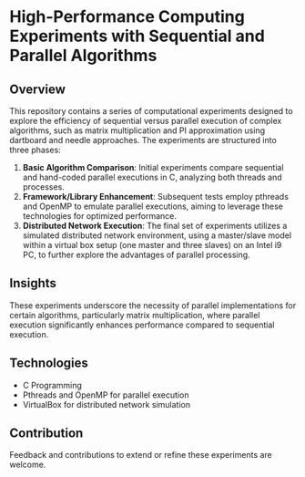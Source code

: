 # High-Performance Computing Experiments with Sequential and Parallel Algorithms

## Overview

This repository contains a series of computational experiments designed to explore the efficiency of sequential versus parallel execution of complex algorithms, such as matrix multiplication and PI approximation using dartboard and needle approaches. The experiments are structured into three phases:

1. **Basic Algorithm Comparison**: Initial experiments compare sequential and hand-coded parallel executions in C, analyzing both threads and processes.
2. **Framework/Library Enhancement**: Subsequent tests employ pthreads and OpenMP to emulate parallel executions, aiming to leverage these technologies for optimized performance.
3. **Distributed Network Execution**: The final set of experiments utilizes a simulated distributed network environment, using a master/slave model within a virtual box setup (one master and three slaves) on an Intel i9 PC, to further explore the advantages of parallel processing.

## Insights

These experiments underscore the necessity of parallel implementations for certain algorithms, particularly matrix multiplication, where parallel execution significantly enhances performance compared to sequential execution.

## Technologies

- C Programming
- Pthreads and OpenMP for parallel execution
- VirtualBox for distributed network simulation

## Contribution

Feedback and contributions to extend or refine these experiments are welcome.
